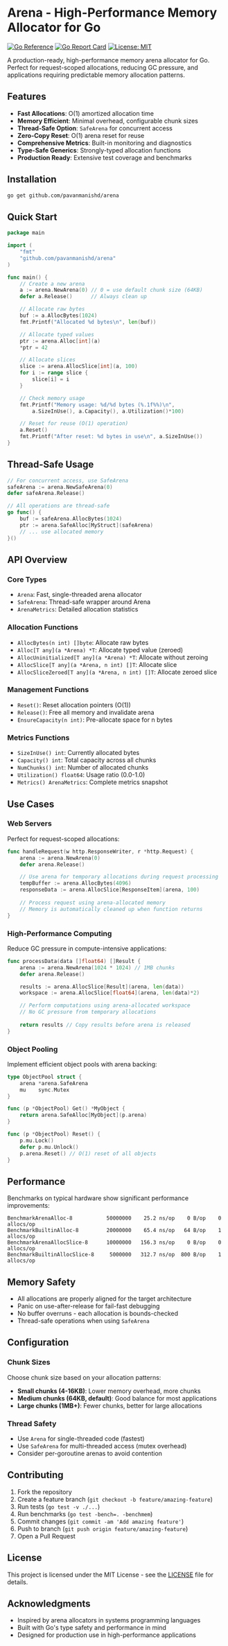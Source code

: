 # Arena - High-Performance Memory Allocator for Go

[![Go Reference](https://pkg.go.dev/badge/github.com/pavanmanishd/arena.svg)](https://pkg.go.dev/github.com/pavanmanishd/arena)
[![Go Report Card](https://goreportcard.com/badge/github.com/pavanmanishd/arena)](https://goreportcard.com/report/github.com/pavanmanishd/arena)
[![License: MIT](https://img.shields.io/badge/License-MIT-yellow.svg)](https://opensource.org/licenses/MIT)

A production-ready, high-performance memory arena allocator for Go. Perfect for request-scoped allocations, reducing GC pressure, and applications requiring predictable memory allocation patterns.

## Features

- **Fast Allocations**: O(1) amortized allocation time
- **Memory Efficient**: Minimal overhead, configurable chunk sizes
- **Thread-Safe Option**: `SafeArena` for concurrent access
- **Zero-Copy Reset**: O(1) arena reset for reuse
- **Comprehensive Metrics**: Built-in monitoring and diagnostics
- **Type-Safe Generics**: Strongly-typed allocation functions
- **Production Ready**: Extensive test coverage and benchmarks

## Installation

```bash
go get github.com/pavanmanishd/arena
```

## Quick Start

```go
package main

import (
    "fmt"
    "github.com/pavanmanishd/arena"
)

func main() {
    // Create a new arena
    a := arena.NewArena(0) // 0 = use default chunk size (64KB)
    defer a.Release()      // Always clean up

    // Allocate raw bytes
    buf := a.AllocBytes(1024)
    fmt.Printf("Allocated %d bytes\n", len(buf))

    // Allocate typed values
    ptr := arena.Alloc[int](a)
    *ptr = 42

    // Allocate slices
    slice := arena.AllocSlice[int](a, 100)
    for i := range slice {
        slice[i] = i
    }

    // Check memory usage
    fmt.Printf("Memory usage: %d/%d bytes (%.1f%%)\n",
        a.SizeInUse(), a.Capacity(), a.Utilization()*100)

    // Reset for reuse (O(1) operation)
    a.Reset()
    fmt.Printf("After reset: %d bytes in use\n", a.SizeInUse())
}
```

## Thread-Safe Usage

```go
// For concurrent access, use SafeArena
safeArena := arena.NewSafeArena(0)
defer safeArena.Release()

// All operations are thread-safe
go func() {
    buf := safeArena.AllocBytes(1024)
    ptr := arena.SafeAlloc[MyStruct](safeArena)
    // ... use allocated memory
}()
```

## API Overview

### Core Types

- `Arena`: Fast, single-threaded arena allocator
- `SafeArena`: Thread-safe wrapper around Arena
- `ArenaMetrics`: Detailed allocation statistics

### Allocation Functions

- `AllocBytes(n int) []byte`: Allocate raw bytes
- `Alloc[T any](a *Arena) *T`: Allocate typed value (zeroed)
- `AllocUninitialized[T any](a *Arena) *T`: Allocate without zeroing
- `AllocSlice[T any](a *Arena, n int) []T`: Allocate slice
- `AllocSliceZeroed[T any](a *Arena, n int) []T`: Allocate zeroed slice

### Management Functions

- `Reset()`: Reset allocation pointers (O(1))
- `Release()`: Free all memory and invalidate arena
- `EnsureCapacity(n int)`: Pre-allocate space for n bytes

### Metrics Functions

- `SizeInUse() int`: Currently allocated bytes
- `Capacity() int`: Total capacity across all chunks
- `NumChunks() int`: Number of allocated chunks
- `Utilization() float64`: Usage ratio (0.0-1.0)
- `Metrics() ArenaMetrics`: Complete metrics snapshot

## Use Cases

### Web Servers

Perfect for request-scoped allocations:

```go
func handleRequest(w http.ResponseWriter, r *http.Request) {
    arena := arena.NewArena(0)
    defer arena.Release()

    // Use arena for temporary allocations during request processing
    tempBuffer := arena.AllocBytes(4096)
    responseData := arena.AllocSlice[ResponseItem](arena, 100)
    
    // Process request using arena-allocated memory
    // Memory is automatically cleaned up when function returns
}
```

### High-Performance Computing

Reduce GC pressure in compute-intensive applications:

```go
func processData(data []float64) []Result {
    arena := arena.NewArena(1024 * 1024) // 1MB chunks
    defer arena.Release()

    results := arena.AllocSlice[Result](arena, len(data))
    workspace := arena.AllocSlice[float64](arena, len(data)*2)

    // Perform computations using arena-allocated workspace
    // No GC pressure from temporary allocations
    
    return results // Copy results before arena is released
}
```

### Object Pooling

Implement efficient object pools with arena backing:

```go
type ObjectPool struct {
    arena *arena.SafeArena
    mu    sync.Mutex
}

func (p *ObjectPool) Get() *MyObject {
    return arena.SafeAlloc[MyObject](p.arena)
}

func (p *ObjectPool) Reset() {
    p.mu.Lock()
    defer p.mu.Unlock()
    p.arena.Reset() // O(1) reset of all objects
}
```

## Performance

Benchmarks on typical hardware show significant performance improvements:

```
BenchmarkArenaAlloc-8           50000000    25.2 ns/op    0 B/op    0 allocs/op
BenchmarkBuiltinAlloc-8         20000000    65.4 ns/op   64 B/op    1 allocs/op
BenchmarkArenaAllocSlice-8      10000000   156.3 ns/op    0 B/op    0 allocs/op
BenchmarkBuiltinAllocSlice-8     5000000   312.7 ns/op  800 B/op    1 allocs/op
```

## Memory Safety

- All allocations are properly aligned for the target architecture
- Panic on use-after-release for fail-fast debugging
- No buffer overruns - each allocation is bounds-checked
- Thread-safe operations when using `SafeArena`

## Configuration

### Chunk Sizes

Choose chunk size based on your allocation patterns:

- **Small chunks (4-16KB)**: Lower memory overhead, more chunks
- **Medium chunks (64KB, default)**: Good balance for most applications  
- **Large chunks (1MB+)**: Fewer chunks, better for large allocations

### Thread Safety

- Use `Arena` for single-threaded code (fastest)
- Use `SafeArena` for multi-threaded access (mutex overhead)
- Consider per-goroutine arenas to avoid contention

## Contributing

1. Fork the repository
2. Create a feature branch (`git checkout -b feature/amazing-feature`)
3. Run tests (`go test -v ./...`)
4. Run benchmarks (`go test -bench=. -benchmem`)
5. Commit changes (`git commit -am 'Add amazing feature'`)
6. Push to branch (`git push origin feature/amazing-feature`)
7. Open a Pull Request

## License

This project is licensed under the MIT License - see the [LICENSE](LICENSE) file for details.

## Acknowledgments

- Inspired by arena allocators in systems programming languages
- Built with Go's type safety and performance in mind
- Designed for production use in high-performance applications
